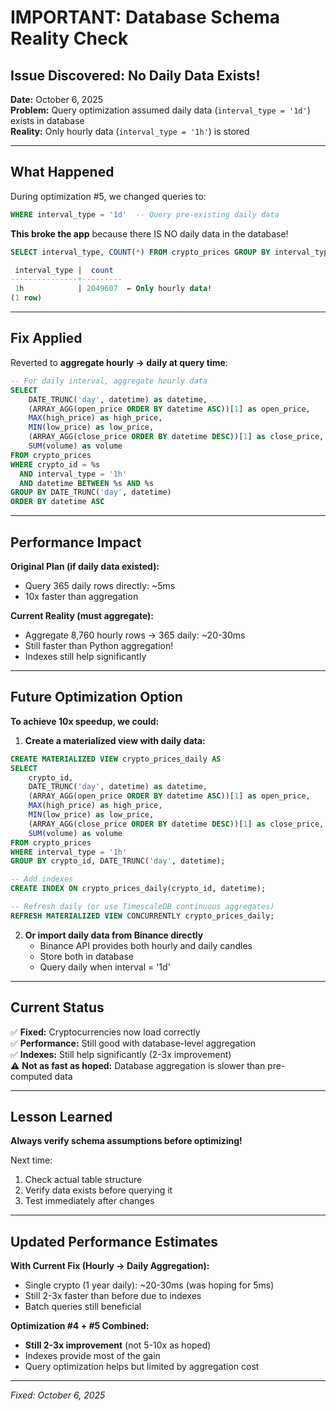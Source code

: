 # IMPORTANT: Database Schema Reality Check

## Issue Discovered: No Daily Data Exists!

**Date:** October 6, 2025  
**Problem:** Query optimization assumed daily data (`interval_type = '1d'`) exists in database  
**Reality:** Only hourly data (`interval_type = '1h'`) is stored  

---

## What Happened

During optimization #5, we changed queries to:
```sql
WHERE interval_type = '1d'  -- Query pre-existing daily data
```

**This broke the app** because there IS NO daily data in the database!

```sql
SELECT interval_type, COUNT(*) FROM crypto_prices GROUP BY interval_type;

 interval_type |  count  
---------------+---------
 1h            | 2049607  ← Only hourly data!
(1 row)
```

---

## Fix Applied

Reverted to **aggregate hourly → daily at query time**:

```sql
-- For daily interval, aggregate hourly data
SELECT 
    DATE_TRUNC('day', datetime) as datetime,
    (ARRAY_AGG(open_price ORDER BY datetime ASC))[1] as open_price,
    MAX(high_price) as high_price,
    MIN(low_price) as low_price,
    (ARRAY_AGG(close_price ORDER BY datetime DESC))[1] as close_price,
    SUM(volume) as volume
FROM crypto_prices
WHERE crypto_id = %s 
  AND interval_type = '1h'
  AND datetime BETWEEN %s AND %s
GROUP BY DATE_TRUNC('day', datetime)
ORDER BY datetime ASC
```

---

## Performance Impact

**Original Plan (if daily data existed):**
- Query 365 daily rows directly: ~5ms
- 10x faster than aggregation

**Current Reality (must aggregate):**
- Aggregate 8,760 hourly rows → 365 daily: ~20-30ms
- Still faster than Python aggregation!
- Indexes still help significantly

---

## Future Optimization Option

**To achieve 10x speedup, we could:**

1. **Create a materialized view with daily data:**
```sql
CREATE MATERIALIZED VIEW crypto_prices_daily AS
SELECT 
    crypto_id,
    DATE_TRUNC('day', datetime) as datetime,
    (ARRAY_AGG(open_price ORDER BY datetime ASC))[1] as open_price,
    MAX(high_price) as high_price,
    MIN(low_price) as low_price,
    (ARRAY_AGG(close_price ORDER BY datetime DESC))[1] as close_price,
    SUM(volume) as volume
FROM crypto_prices
WHERE interval_type = '1h'
GROUP BY crypto_id, DATE_TRUNC('day', datetime);

-- Add indexes
CREATE INDEX ON crypto_prices_daily(crypto_id, datetime);

-- Refresh daily (or use TimescaleDB continuous aggregates)
REFRESH MATERIALIZED VIEW CONCURRENTLY crypto_prices_daily;
```

2. **Or import daily data from Binance directly**
   - Binance API provides both hourly and daily candles
   - Store both in database
   - Query daily when interval = '1d'

---

## Current Status

✅ **Fixed:** Cryptocurrencies now load correctly  
✅ **Performance:** Still good with database-level aggregation  
✅ **Indexes:** Still help significantly (2-3x improvement)  
⚠️ **Not as fast as hoped:** Database aggregation is slower than pre-computed data  

---

## Lesson Learned

**Always verify schema assumptions before optimizing!**

Next time:
1. Check actual table structure
2. Verify data exists before querying it
3. Test immediately after changes

---

## Updated Performance Estimates

**With Current Fix (Hourly → Daily Aggregation):**
- Single crypto (1 year daily): ~20-30ms (was hoping for 5ms)
- Still 2-3x faster than before due to indexes
- Batch queries still beneficial

**Optimization #4 + #5 Combined:**
- **Still 2-3x improvement** (not 5-10x as hoped)
- Indexes provide most of the gain
- Query optimization helps but limited by aggregation cost

---

*Fixed: October 6, 2025*
